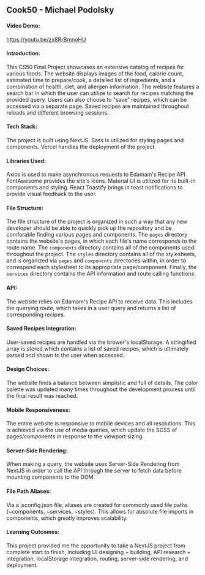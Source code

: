 ## Cook50 - Michael Podolsky

#### Video Demo:

https://youtu.be/zx8RrBmnoHU

#### Introduction:

This CS50 Final Project showcases an extensive catalog of recipes for various foods. The website displays images of the food, calorie count, estimated time to prepare/cook, a detailed list of ingredients, and a combination of health, diet, and allergen information. The website features a search bar in which the user can utilize to search for recipes matching the provided query. Users can also choose to "save" recipes, which can be accessed via a separate page. Saved recipes are maintained throughout reloads and different browsing sessions.

#### Tech Stack:

The project is built using NextJS. Sass is utilized for styling pages and components. Vercel handles the deployment of the project.

#### Libraries Used:

Axios is used to make asynchronous requests to Edamam's Recipe API. FontAwesome provides the site's icons. Material UI is utilized for its built-in components and styling. React Toastify brings in toast notifications to provide visual feedback to the user.

#### File Structure:

The file structure of the project is organized in such a way that any new developer should be able to quickly pick up the repository and be comforable finding various pages and components. The `pages` directory contains the website's pages, in which each file's name corresponds to the route name. The `components` directory contains all of the components used throughout the project. The `styles` directory contains all of the stylesheets, and is organized via `pages` and `components` directories within, in order to correspond each stylesheet to its appropriate page/component. Finally, the `services` directory contains the API information and route calling functions.

#### API:

The website relies on Edamam's Recipe API to receive data. This includes the querying route, which takes in a user query and returns a list of corresponding recipes.

#### Saved Recipes Integration:

User-saved recipes are handled via the brower's localStorage. A stringified array is stored which contains a list of saved recipes, which is ultimately parsed and shown to the user when accessed.

#### Design Choices:

The website finds a balance between simplistic and full of details. The color palette was updated many times throughout the development process until the final result was reached.

#### Mobile Responsiveness:

The entire website is responsive to mobile devices and all resolutions. This is achieved via the use of media queries, which update the SCSS of pages/components in response to the viewport sizing.

#### Server-Side Rendering:

When making a query, the website uses Server-Side Rendering from NextJS in order to call the API through the server to fetch data before mounting components to the DOM.

#### File Path Aliases:

Via a jsconfig.json file, aliases are created for commonly used file paths (~components, ~services, ~styles). This allows for absolute file imports in components, which greatly improves scalability.

#### Learning Outcomes:

This project provided me the opportunity to take a NextJS project from complete start to finish, including UI designing + building, API research + integration, localStorage integration, routing, server-side rendering, and deployment.
